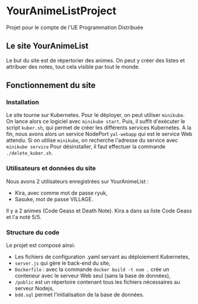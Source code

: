 # YourAnimeListProject
Projet pour le compte de l'UE Programmation Distribuée

## Le site YourAnimeList

Le but du site est de répertorier des animes. On peut y créer des listes et attribuer des notes, tout cela visible par tout le monde.


## Fonctionnement du site
### Installation
Le site tourne sur Kubernetes. Pour le déployer, on peut utiliser `minikube`.
On lance alors ce logiciel avec `minikube start`.
Puis, il suffit d'exécuter le script `kuber.sh`, qui permet de créer les différents services Kubernetes.
A la fin, nous avons alors un service NodePort `yal-webapp` qui est le service Web attendu.
Si on utilise `minikube`, on recherche l'adresse du service avec `minikube service`
Pour désinstaller, il faut effectuer la commande `./delete_kuber.sh`.

### Utilisateurs et données du site
Nous avons 2 utilisateurs enregistrées sur YourAnimeList :
- Kira, avec comme mot de passe ryuk,
- Sasuke, mot de passe VILLAGE.

Il y a 2 animes (Code Geass et Death Note).
Kira a dans sa liste Code Geass et l'a noté 5/5.

### Structure du code
Le projet est composé ainsi:
- Les fichiers de configuration .yaml servant au déploiement Kubernetes,
- `server.js` qui gère le back-end du site,
- `Dockerfile` : avec la commande `docker build -t nom .` crée un conteneur avec le serveur Web seul (sans la base de données),
- `/public` est un répertoire contenant tous les fichiers nécessaires au serveur Nodejs,
- `bdd.sql` permet l'initialisation de la base de données.
